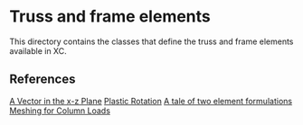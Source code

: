 # Truss and frame elements

This directory contains the classes that define the truss and frame elements available in XC.

## References

[A Vector in the x-z Plane](https://portwooddigital.com/2020/08/08/a-vector-in-the-x-z-plane/)
[Plastic Rotation](https://portwooddigital.com/2021/03/14/plastic-rotation/)
[A tale of two element formulations](https://portwooddigital.com/2020/02/23/a-tale-of-two-element-formulations/)
[Meshing for Column Loads](https://portwooddigital.com/2020/05/10/meshing-for-column-loads/)

